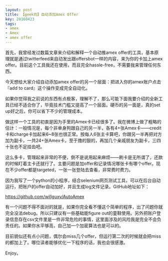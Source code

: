 ```yaml
---
layout: post
title: 【geek向】自动添加Amex Offer
key: 20160423
tags:
- amex
- Amex
- amex offer
---
```


首先，我曾经发过数篇文章来介绍和解释一个自动推amex offer的工具，基本原理就是通过twitterfeed来自动发出跟offersbot一样的内容，来为你的卡加上amex offer。目前这个工具我还在使用，而且完全hassle-free，不需要我来管理任何东西。

今天想给大家介绍自动添加amex offer的另一个层面：把进入你的amex账户点击『add to card』这个操作变成完全自动化。

如果你觉得我之前说的东西有点极客，理解不了，那么可能下面我要介绍的全新工具已经不适合你了，毕竟技术门槛又提高了一个层面。硬币的另一面是，真的set up好之后，你可以省下不少的管理成本。

做这样一个工具的初衷是因为手里的Amex卡已经很多了。我在微博上做了粗略的估计：一般情况是，每个非单身狗跟自己的另一半，各有4+张Amex卡——credit卡和charge卡加起来6~8张也很正常。按每人6张主卡算吧，你跟另一半再把对方加为副卡，一共24+张Amex卡。至于撸的狠的，再加几个亲戚朋友为副卡，三四十张也不足挂齿吧。

这么多卡，管理起来非常的不便，倒不是说用起来麻烦——刷卡是无所谓了，还款的时候盯着主卡还就行了。主要问题是加offer和记录情况哪张卡有哪个offer。现在不少offer都是targeted，一张一张登陆去查看，非常费时费力。

因为我写了一个python的小程序，结合selenium网页测试工具，可以在后台自动运行，把账户的offer自动加好，并且生成log文件记录。GitHub地址如下：

https://github.com/willguxy/AutoAmex

有一个问题不得不面对的就是，如果你完全看不懂这个简单的程序，出了问题你就完全没法debug。所以只建议有一些基础能figure out的童鞋使用。另外把账户登录信息存在csv文件里是一件非常危险的事情，这里面涉及的风险我是完全不会负责任的。如果你水平够高，自己加一个加密算法也是可以的。

目前貌似还有点小问题，偶尔会miss几个offer，但运行第二次的时候就会把miss的都加上了。哪位读者能够优化一下程序的话，我也会很感激。

Enjoy。